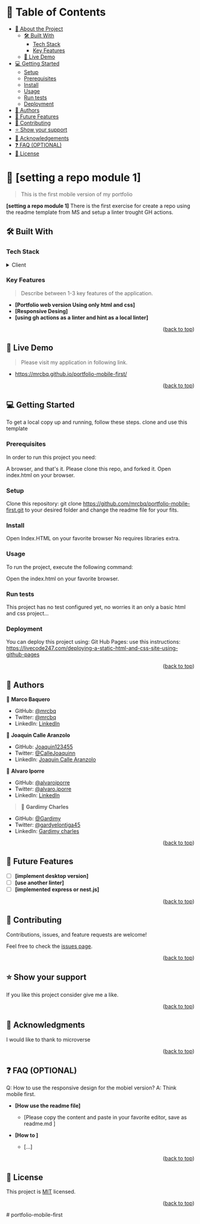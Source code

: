 <a name="readme-top"></a>

<!--
REQUIRED SECTIONS:
- Table of Contents
- About the Project
  - Built With
  - Live Demo
- Getting Started
- Authors
- Future Features
- Contributing
- Show your support
- Acknowledgements
- License

OPTIONAL SECTIONS:
- FAQ
-->

<!-- TABLE OF CONTENTS -->

# 📗 Table of Contents

- [📖 About the Project](#about-project)
  - [🛠 Built With](#built-with)
    - [Tech Stack](#tech-stack)
    - [Key Features](#key-features)
  - [🚀 Live Demo](#live-demo)
- [💻 Getting Started](#getting-started)
  - [Setup](#setup)
  - [Prerequisites](#prerequisites)
  - [Install](#install)
  - [Usage](#usage)
  - [Run tests](#run-tests)
  - [Deployment](#triangular_flag_on_post-deployment)
- [👥 Authors](#authors)
- [🔭 Future Features](#future-features)
- [🤝 Contributing](#contributing)
- [⭐️ Show your support](#support)
- [🙏 Acknowledgements](#acknowledgements)
- [❓ FAQ (OPTIONAL)](#faq)
- [📝 License](#license)

<!-- PROJECT DESCRIPTION -->

# 📖 [setting a repo module 1] <a name="Portfolio Mobile first version"></a>

> This is the first mobile version of my portfolio

**[setting a repo module 1]** There is the first exercise for create a repo using the readme template from MS and setup a linter trought GH actions.

## 🛠 Built With <a name="built-with"></a>

### Tech Stack <a name="tech-stack"></a>

<details>
  <summary>Client</summary>
  <ul>
    <li>HTML</li>
  </ul>
    <li>css</li>
</details>

<!-- Features -->

### Key Features <a name="key-features"></a>

> Describe between 1-3 key features of the application.

- **[Portfolio web version Using only html and css]**
- **[Responsive Desing]**
- **[using gh actions as a linter and hint as a local linter]**

<p align="right">(<a href="#readme-top">back to top</a>)</p>

<!-- live demo -->

## 🚀 Live Demo <a name="live-demo"></a>

> Please visit my application in following link.

- <p align="left"><a href="https://mrcbq.github.io/portfolio-mobile-first/">https://mrcbq.github.io/portfolio-mobile-first/</a></p>

<p align="right">(<a href="#readme-top">back to top</a>)</p>

<!-- GETTING STARTED -->

## 💻 Getting Started <a name="getting-started"></a>

To get a local copy up and running, follow these steps.
clone and use this template

### Prerequisites

In order to run this project you need:

A browser, and that's it.
Please clone this repo, and forked it.
Open index.html on your browser.

### Setup

Clone this repository:
git clone https://github.com/mrcbq/portfolio-mobile-first.git to your desired folder and change the readme file for your fits.

### Install

Open Index.HTML on your favorite browser
No requires libraries extra.

### Usage

To run the project, execute the following command:

Open the index.html on your favorite browser.

### Run tests

This project has no test configured yet, no worries it an only a basic html and css project...

### Deployment

You can deploy this project using:
Git Hub Pages: use this instructions:  https://livecode247.com/deploying-a-static-html-and-css-site-using-github-pages

<p align="right">(<a href="#readme-top">back to top</a>)</p>

<!-- AUTHORS -->

## 👥 Authors <a name="authors"></a>

👤 **Marco Baquero**

- GitHub: [@mrcbq](https://github.com/mrcbq)
- Twitter: [@mrcbq](https://twitter.com/mrcbq)
- LinkedIn: [LinkedIn](https://linkedin.com/in/mrcbq)

👤 **Joaquin Calle Aranzolo**

- GitHub: [Joaquin123455](https://github.com/Joaquin123455)
- Twitter: [@CalleJoaquinn](https://twitter.com/CalleJoaquinn)
- LinkedIn: [Joaquin Calle Aranzolo](https://www.linkedin.com/in/joaquin-calle-aranzolo-695bba260/)

👤 **Alvaro Iporre**

- GitHub: [@alvaroiporre](https://github.com/alvaroiporre)
- Twitter: [@alvaro.iporre](https://twitter.com/twitterhandle)
- LinkedIn: [LinkedIn](https://www.linkedin.com/in/alvaro-iporre-martiez-501533124/)

> 👤 **Gardimy Charles**
- GitHub: [@Gardimy](https://github.com/Gardimy)
- Twitter: [@gardyelontiga45](https://twitter.com/gardyelontiga45)
- LinkedIn: [Gardimy charles](https://www.linkedin.com/in/gardimy-charles)

<p align="right">(<a href="#readme-top">back to top</a>)</p>

<!-- FUTURE FEATURES -->

## 🔭 Future Features <a name="future-features"></a>

- [ ] **[implement desktop version]**
- [ ] **[use another linter]**
- [ ] **[implemented express or nest.js]**

<p align="right">(<a href="#readme-top">back to top</a>)</p>

<!-- CONTRIBUTING -->

## 🤝 Contributing <a name="contributing"></a>

Contributions, issues, and feature requests are welcome!

Feel free to check the [issues page](../../issues/).

<p align="right">(<a href="#readme-top">back to top</a>)</p>

<!-- SUPPORT -->

## ⭐️ Show your support <a name="support"></a>

If you like this project consider give me a like.

<p align="right">(<a href="#readme-top">back to top</a>)</p>

<!-- ACKNOWLEDGEMENTS -->

## 🙏 Acknowledgments <a name="acknowledgements"></a>

I would like to thank to microverse 

<p align="right">(<a href="#readme-top">back to top</a>)</p>

<!-- FAQ (optional) -->

## ❓ FAQ (OPTIONAL) <a name="faq"></a>

Q: How to use the responsive design for the mobiel version?
A: Think mobile first.

- **[How use the readme file]**

  - [Please copy the content and paste in your favorite editor, save as readme.md ]

- **[How to ]**

  - [...]

<p align="right">(<a href="#readme-top">back to top</a>)</p>

<!-- LICENSE -->

## 📝 License <a name="license"></a>

This project is [MIT](./LICENSE) licensed.

<p align="right">(<a href="#readme-top">back to top</a>)</p>
# portfolio-mobile-first
